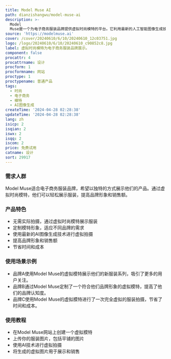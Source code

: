```yaml
---
title: Model Muse AI
path: dianzishangwu/model-muse-ai
description: >-
  Model
  Muse是一个为电子商务服装品牌提供虚拟时尚模特的平台。它利用最新的人工智能图像生成技术，为品牌创造独特的模特形象，以代替传统高成本的拍摄。该平台可以轻松定制模特的特征，使其成为品牌的真实声音。
source: 'https://modelmuse.ai'
cover: /cover/20240610/6/10/20240610_12c03751.jpg
logo: /logo/20240610/6/10/20240610_c90852c8.jpg
label: 虚拟时尚模特为电子商务服装品牌展示。
component: false
procattr: 4
procattrname: 设计
procform: 1
procformname: 网站
proctype: 1
proctypename: 普通产品
tags:
  - 时尚
  - 电子商务
  - 模特
  - AI图像生成
createTime: '2024-04-28 02:28:38'
updateTime: '2024-04-28 02:28:38'
lang: zh
isicp: 2
isqian: 2
iswx: 2
isqq: 2
iscom: 2
price: 免费试用
catname: 设计
sort: 29917
---
```




### 需求人群
Model Muse适合电子商务服装品牌，希望以独特的方式展示他们的产品。通过虚拟时尚模特，他们可以轻松展示服装，提高品牌形象和销售额。

### 产品特色
* 无需实际拍摄，通过虚拟时尚模特展示服装
* 定制模特形象，适应不同品牌的需求
* 使用最新的AI图像生成技术进行虚拟拍摄
* 提高品牌形象和销售额
* 节省时间和成本

### 使用场景示例
* 品牌A使用Model Muse的虚拟模特展示他们的新服装系列，吸引了更多的用户关注。
* 品牌B通过Model Muse定制了一个符合他们品牌形象的虚拟模特，提高了他们的品牌认知度。
* 品牌C使用Model Muse的虚拟模特进行了一次完全虚拟的服装拍摄，节省了时间和成本。

### 使用教程
* 在Model Muse网站上创建一个虚拟模特
* 上传你的服装图片，包括平铺的图片
* 使用AI技术进行虚拟拍摄
* 将生成的虚拟图片用于展示和销售

  
